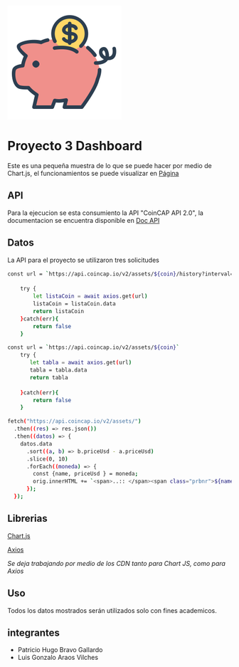 ![alt text](./asset/img/coin_money_icon-icons.com_51091.png)
# Proyecto 3 Dashboard

Este es una pequeña muestra de lo que se puede hacer por medio de Chart.js, el funcionamientos se puede visualizar en [Página](https://garaos.github.io/proyecto3/)

## API

Para la ejecucion se esta consumiento la API "CoinCAP API 2.0", la documentacion se encuentra disponible en [Doc API](https://docs.coincap.io/)

## Datos

La API para el proyecto se utilizaron tres solicitudes

```bash
const url = `https://api.coincap.io/v2/assets/${coin}/history?interval=${inter}`

    try {
        let listaCoin = await axios.get(url)
        listaCoin = listaCoin.data
        return listaCoin
    }catch(err){
        return false
    }
```
```bash
const url = `https://api.coincap.io/v2/assets/${coin}`
    try {
       let tabla = await axios.get(url)
       tabla = tabla.data
       return tabla
        
    }catch(err){
        return false
    }
```
```bash
fetch("https://api.coincap.io/v2/assets/")
  .then((res) => res.json())
  .then((datos) => {
    datos.data
      .sort((a, b) => b.priceUsd - a.priceUsd)
      .slice(0, 10)
      .forEach((moneda) => {
        const {name, priceUsd } = moneda;
        orig.innerHTML += `<span>..:: </span><span class="prbnr">${name}</span><span class="prclr"> $${Number(priceUsd).toFixed(2)}</span><span> ::..</span>`;
      });
  });

```
## Librerias

[Chart.js](https://www.chartjs.org)

[Axios](https://axios-http.com/)

*Se deja trabajando por medio de los CDN tanto para Chart JS, como para Axios*

## Uso

Todos los datos mostrados serán utilizados solo con fines academicos.


## integrantes

- Patricio Hugo Bravo Gallardo
- Luis Gonzalo Araos Vilches

